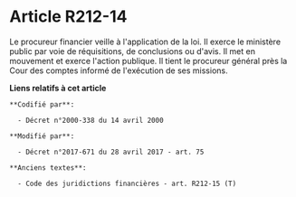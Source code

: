 # Article R212-14

Le procureur financier veille à l'application de la loi. Il exerce le ministère public par voie de réquisitions, de
conclusions ou d'avis. Il met en mouvement et exerce l'action publique. Il tient le procureur général près la Cour des
comptes informé de l'exécution de ses missions.

**Liens relatifs à cet article**

	**Codifié par**:

	  - Décret n°2000-338 du 14 avril 2000

	**Modifié par**:

	  - Décret n°2017-671 du 28 avril 2017 - art. 75

	**Anciens textes**:

	  - Code des juridictions financières - art. R212-15 (T)
